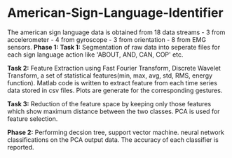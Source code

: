 # American-Sign-Language-Identifier

The american sign language data is obtained from 18 data streams - 3 from accelerometer - 4 from gyroscope - 3 from orientation - 8 from EMG sensors.
**Phase 1:**
**Task 1:**
  Segmentation of raw data into seperate files for each sign language action like 'ABOUT, AND, CAN, COP' etc. 

**Task 2:**
  Feature Extraction using Fast Fourier Transform, Discrete Wavelet Transform, a set of statistical features(min, max, avg, std, RMS, energy function). Matlab code is written to extract feature from each time series data stored in csv files. Plots are generate for the corresponding gestures.

**Task 3:**
  Reduction of the feature space by keeping only those features which show maximum distance between the two classes. PCA is used for feature selection. 

**Phase 2:**
Performing decsion tree,  support vector machine. neural network classifications on the PCA output data. The accuracy of each classifier is reported. 
